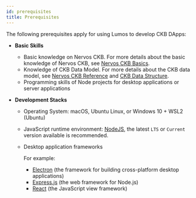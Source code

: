 ```yaml
---
id: prerequisites
title: Prerequisites
---
```

The following prerequisites apply for using Lumos to develop CKB DApps:

- **Basic Skills**
  
  - Basic knowledge on Nervos CKB<!-- are prerequisites for developing CKB DApps with Lumos. -->. For more details about the basic knowledge of Nervos CKB, see [Nervos CKB Basics](https://docs.nervos.org/docs/basics/introduction).
  - Knowledge of CKB Data Model. For more details about the CKB data model, see [Nervos CKB Reference](https://docs.nervos.org/docs/reference/introduction) and [CKB Data Structure](https://github.com/nervosnetwork/rfcs/blob/master/rfcs/0019-data-structures/0019-data-structures.md).
  - Programming skills of Node projects for desktop applications or server applications
- **Development Stacks**
  - Operating System:  macOS, Ubuntu Linux, or Windows 10 + WSL2 (Ubuntu)

  - JavaScript runtime environment: [NodeJS](https://nodejs.org/en/download/),  the latest `LTS` or `Current` version available is recommended.

  - Desktop application frameworks

    For example: 

    - [Electron](https://www.electronjs.org/docs) (the framework for building cross-platform desktop applications)
    - [Express.js](https://expressjs.com/) (the web framework for Node.js)
    - [React](https://reactjs.org/) (the JavaScript view framework)
